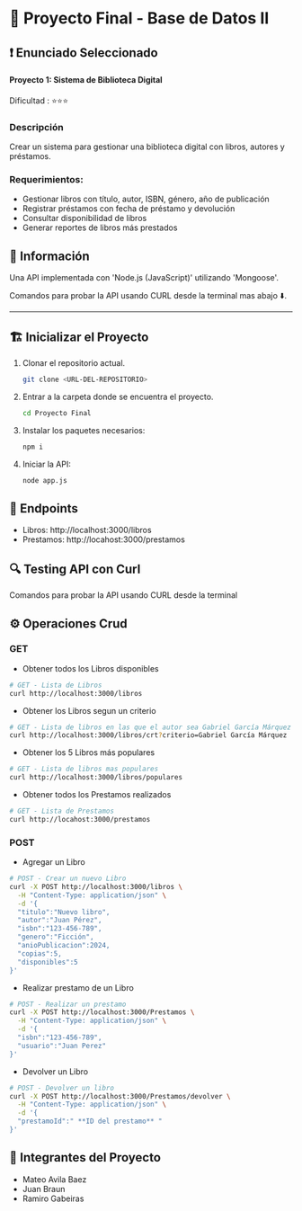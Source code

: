 # 🚀 Proyecto Final - Base de Datos II

## ❗ Enunciado Seleccionado

#### Proyecto 1: Sistema de Biblioteca Digital

Dificultad : ⭐⭐⭐

### Descripción
Crear un sistema para gestionar una biblioteca digital con libros, autores y préstamos.

### Requerimientos:
+ Gestionar libros con título, autor, ISBN, género, año de publicación
+ Registrar préstamos con fecha de préstamo y devolución
+ Consultar disponibilidad de libros
+ Generar reportes de libros más prestados

## 📃 Información

Una API implementada con 'Node.js (JavaScript)' utilizando 'Mongoose'.

Comandos para probar la API usando CURL desde la terminal mas abajo ⬇️.

---

## 🏗️ Inicializar el Proyecto
1. Clonar el repositorio actual.

    ```bash
    git clone <URL-DEL-REPOSITORIO>
    ```
2. Entrar a la carpeta donde se encuentra el proyecto.

    ```bash
    cd Proyecto Final
    ```
3. Instalar los paquetes necesarios:

    ```bash
    npm i
    ```
4. Iniciar la API:
    ```bash
    node app.js
    ```

## 🔗 Endpoints

+ Libros: http://localhost:3000/libros
+ Prestamos: http://locahost:3000/prestamos

## 🔍 Testing API con Curl
Comandos para probar la API usando CURL desde la terminal

## ⚙️ Operaciones Crud

### GET

+ Obtener todos los Libros disponibles

```bash
# GET - Lista de Libros
curl http://localhost:3000/libros
```

+ Obtener los Libros segun un criterio
```bash
# GET - Lista de libros en las que el autor sea Gabriel García Márquez - **EJEMPLO**
curl http://localhost:3000/libros/crt?criterio=Gabriel García Márquez
```

+ Obtener los 5 Libros más populares
```bash
# GET - Lista de libros mas populares
curl http://localhost:3000/libros/populares
```

+ Obtener todos los Prestamos realizados

```bash
# GET - Lista de Prestamos
curl http://locahost:3000/prestamos
```

### POST

+ Agregar un Libro
```bash
# POST - Crear un nuevo Libro
curl -X POST http://localhost:3000/libros \
  -H "Content-Type: application/json" \
  -d '{
  "titulo":"Nuevo libro",
  "autor":"Juan Pérez",
  "isbn":"123-456-789",
  "genero":"Ficción",
  "anioPublicacion":2024,
  "copias":5,
  "disponibles":5
}'
```

+ Realizar prestamo de un Libro
```bash
# POST - Realizar un prestamo
curl -X POST http://localhost:3000/Prestamos \
  -H "Content-Type: application/json" \
  -d '{
  "isbn":"123-456-789",
  "usuario":"Juan Perez"
}'
```

+ Devolver un Libro
```bash
# POST - Devolver un libro
curl -X POST http://localhost:3000/Prestamos/devolver \
  -H "Content-Type: application/json" \
  -d '{
  "prestamoId":" **ID del prestamo** "
}'
```

## 👥 Integrantes del Proyecto
+ Mateo Avila Baez
+ Juan Braun
+ Ramiro Gabeiras
